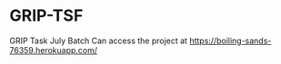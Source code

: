 # GRIP-TSF
GRIP Task July Batch
Can access the project at https://boiling-sands-76359.herokuapp.com/
